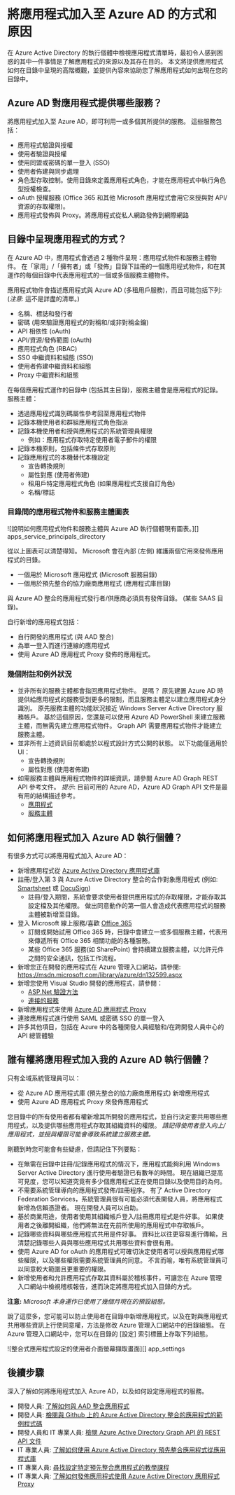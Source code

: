 <properties
   pageTitle="將應用程式加入至 Azure Active Directory 的方式"
   description="本文將說明如何將應用程式加入至 Azure Active Directory 的執行個體。"
   services="active-directory"
   documentationCenter=""
   authors="shoatman"
   manager="kbrint"
   editor=""/>

   <tags
      ms.service="active-directory"
      ms.devlang="na"
      ms.topic="article"
      ms.tgt_pltfrm="na"
      ms.workload="identity"
      ms.date="07/30/2015"
      ms.author="shoatman"/>

# 將應用程式加入至 Azure AD 的方式和原因

在 Azure Active Directory 的執行個體中檢視應用程式清單時，最初令人感到困惑的其中一件事情是了解應用程式的來源以及其存在目的。  本文將提供應用程式如何在目錄中呈現的高階概觀，並提供內容來協助您了解應用程式如何出現在您的目錄中。

## Azure AD 對應用程式提供哪些服務？

將應用程式加入至 Azure AD，即可利用一或多個其所提供的服務。  這些服務包括：

* 應用程式驗證與授權
* 使用者驗證與授權
* 使用同盟或密碼的單一登入 (SSO)
* 使用者佈建與同步處理
* 角色型存取控制。使用目錄來定義應用程式角色，才能在應用程式中執行角色型授權檢查。
* oAuth 授權服務 (Office 365 和其他 Microsoft 應用程式會用它來授與對 API/資源的存取權限)。
* 應用程式發佈與 Proxy。將應用程式從私人網路發佈到網際網路

## 目錄中呈現應用程式的方式？

在 Azure AD 中，應用程式會透過 2 種物件呈現：應用程式物件和服務主體物件。  在「家用」/「擁有者」或「發佈」目錄下註冊的一個應用程式物件，和在其運作的每個目錄中代表應用程式的一個或多個服務主體物件。  

應用程式物件會描述應用程式與 Azure AD (多租用戶服務)，而且可能包括下列: (*注意*: 這不是詳盡的清單。)

* 名稱、標誌和發行者
* 密碼 (用來驗證應用程式的對稱和/或非對稱金鑰)
* API 相依性 (oAuth)
* API/資源/發佈範圍 (oAuth)
* 應用程式角色 (RBAC)
* SSO 中繼資料和組態 (SSO)
* 使用者佈建中繼資料和組態
* Proxy 中繼資料和組態

在每個應用程式運作的目錄中 (包括其主目錄)，服務主體會是應用程式的記錄。  服務主體：

* 透過應用程式識別碼屬性參考回至應用程式物件
* 記錄本機使用者和群組應用程式角色指派
* 記錄本機使用者和授與應用程式的系統管理員權限
    * 例如：應用程式存取特定使用者電子郵件的權限
* 記錄本機原則，包括條件式存取原則
* 記錄應用程式的本機替代本機設定
    * 宣告轉換規則
    * 屬性對應 (使用者佈建)
    * 租用戶特定應用程式角色 (如果應用程式支援自訂角色)
    * 名稱/標誌

### 目錄間的應用程式物件和服務主體圖表

![說明如何應用程式物件和服務主體與 Azure AD 執行個體現有圖表。][] apps_service_principals_directory

從以上圖表可以清楚得知。  Microsoft 會在內部 (左側) 維護兩個它用來發佈應用程式的目錄。

* 一個用於 Microsoft 應用程式 (Microsoft 服務目錄)
* 一個用於預先整合的協力廠商應用程式 (應用程式庫目錄)

與 Azure AD 整合的應用程式發行者/供應商必須具有發佈目錄。  (某些 SAAS 目錄)。

自行新增的應用程式包括：

* 自行開發的應用程式 (與 AAD 整合)
* 為單一登入而進行連線的應用程式
* 使用 Azure AD 應用程式 Proxy 發佈的應用程式。

### 幾個附註和例外狀況

* 並非所有的服務主體都會指回應用程式物件。  是嗎？ 原先建置 Azure AD 時提供給應用程式的服務受到更多的限制，而且服務主體足以建立應用程式身分識別。  原先服務主體的功能狀況接近 Windows Server Active Directory 服務帳戶。  基於這個原因，您還是可以使用 Azure AD PowerShell 來建立服務主體，而無需先建立應用程式物件。  Graph API 需要應用程式物件才能建立服務主體。
* 並非所有上述資訊目前都處於以程式設計方式公開的狀態。  以下功能僅適用於 UI：
    * 宣告轉換規則
    * 屬性對應 (使用者佈建)
* 如需服務主體與應用程式物件的詳細資訊，請參閱 Azure AD Graph REST API 參考文件。  *提示*: 目前可用的 Azure AD，Azure AD Graph API 文件是最有用的結構描述參考。  
    * [應用程式](https://msdn.microsoft.com/library/azure/dn151677.aspx)
    * [服務主體](https://msdn.microsoft.com/library/azure/dn194452.aspx)


## 如何將應用程式加入 Azure AD 執行個體？
有很多方式可以將應用程式加入 Azure AD：

* 新增應用程式從 [Azure Active Directory 應用程式庫](http://azure.microsoft.com/updates/azure-active-directory-over-1000-apps/)
* 註冊/登入第 3 與 Azure Active Directory 整合的合作對象應用程式 (例如: [Smartsheet](https://app.smartsheet.com/b/home) 或 [DocuSign](https://www.docusign.net/member/MemberLogin.aspx))
    * 註冊/登入期間，系統會要求使用者提供應用程式的存取權限，才能存取其設定檔及其他權限。  做出同意動作的第一個人會造成代表應用程式的服務主體被新增至目錄。
* 登入 Microsoft 線上服務/喜歡 [Office 365](http://products.office.com/)
    * 訂閱或開始試用 Office 365 時，目錄中會建立一或多個服務主體，代表用來傳遞所有 Office 365 相關功能的各種服務。
    * 某些 Office 365 服務(如 SharePoint) 會持續建立服務主體，以允許元件之間的安全通訊，包括工作流程。
* 新增您正在開發的應用程式在 Azure 管理入口網站，請參閱: https://msdn.microsoft.com/library/azure/dn132599.aspx
* 新增您使用 Visual Studio 開發的應用程式，請參閱：
    * [ASP.Net 驗證方法](http://www.asp.net/visual-studio/overview/2013/creating-web-projects-in-visual-studio#orgauthoptions)
    * [連接的服務](http://blogs.msdn.com/b/visualstudio/archive/2014/11/19/connecting-to-cloud-services.aspx)
* 新增應用程式來使用 [Azure AD 應用程式 Proxy](https://msdn.microsoft.com/library/azure/dn768219.aspx)
* 連接應用程式進行使用 SAML 或密碼 SSO 的單一登入
* 許多其他項目，包括在 Azure 中的各種開發人員經驗和/在跨開發人員中心的 API 總管體驗

## 誰有權將應用程式加入我的 Azure AD 執行個體？

只有全域系統管理員可以：

* 從 Azure AD 應用程式庫 (預先整合的協力廠商應用程式) 新增應用程式
* 使用 Azure AD 應用程式 Proxy 來發佈應用程式

您目錄中的所有使用者都有權新增其所開發的應用程式，並自行決定要共用哪些應用程式，以及提供哪些應用程式存取其組織資料的權限。  *請記得使用者登入向上/應用程式，並授與權限可能會導致系統建立服務主體。*

剛聽到時您可能會有些疑慮，但請記住下列要點：

* 在無需在目錄中註冊/記錄應用程式的情況下，應用程式能夠利用 Windows Server Active Directory 進行使用者驗證已有數年的時間。  現在組織已提高可見度，您可以知道究竟有多少個應用程式正在使用目錄以及使用目的為何。
* 不需要系統管理導向的應用程式發佈/註冊程序。  有了 Active Directory Federation Services，系統管理員很有可能必須代表開發人員，將應用程式新增為信賴憑證者。  現在開發人員可以自助。
* 基於商業用途，使用者使用其組織帳戶登入/註冊應用程式是件好事。  如果使用者之後離開組織，他們將無法在先前所使用的應用程式中存取帳戶。
* 記錄哪些資料與哪些應用程式共用是件好事。  資料比以往更容易進行傳輸，且清楚記錄哪些人員與哪些應用程式共用哪些資料會很有用。
* 使用 Azure AD for oAuth 的應用程式可確切決定使用者可以授與應用程式哪些權限，以及哪些權限需要系統管理員的同意。  不言而喻，唯有系統管理員可以同意較大範圍且更重要的權限。
* 新增使用者和允許應用程式存取其資料屬於稽核事件，可讓您在 Azure 管理入口網站中檢視稽核報告，進而決定將應用程式加入目錄的方式。

**注意:** *Microsoft 本身運作已使用了幾個月現在的預設組態。*

說了這麼多，您可能可以防止使用者在目錄中新增應用程式，以及在對與應用程式共用哪些資訊上行使同意權，方法是修改 Azure 管理入口網站中的目錄組態。  在 Azure 管理入口網站中，您可以在目錄的 [設定] 索引標籤上存取下列組態。

![整合式應用程式設定的使用者介面螢幕擷取畫面][] app_settings


<!--Every topic should have next steps and links to the next logical set of content to keep the customer engaged-->
## 後續步驟

深入了解如何將應用程式加入 Azure AD，以及如何設定應用程式的服務。

* 開發人員: [了解如何與 AAD 整合應用程式](https://msdn.microsoft.com/library/azure/dn151122.aspx)
* 開發人員: [檢閱與 Github 上的 Azure Active Directory 整合的應用程式的範例程式碼](https://github.com/AzureADSamples)
* 開發人員和 IT 專業人員: [檢閱 Azure Active Directory Graph API 的 REST API 文件](https://msdn.microsoft.com/library/azure/hh974478.aspx)
* IT 專業人員: [了解如何使用 Azure Active Directory 預先整合應用程式從應用程式庫](https://msdn.microsoft.com/library/azure/dn308590.aspx)
* IT 專業人員: [尋找設定特定預先整合應用程式的教學課程](https://msdn.microsoft.com/library/azure/dn893637.aspx)
* IT 專業人員: [了解如何發佈應用程式使用 Azure Active Directory 應用程式 Proxy](https://msdn.microsoft.com/library/azure/dn768219.aspx)

<!--Image references-->
[apps_service_principals_directory]:media/active-directory-how-applications-are-added/HowAppsAreAddedToAAD.jpg
[app_settings]:media/active-directory-how-applications-are-added/IntegratedAppSettings.jpg

